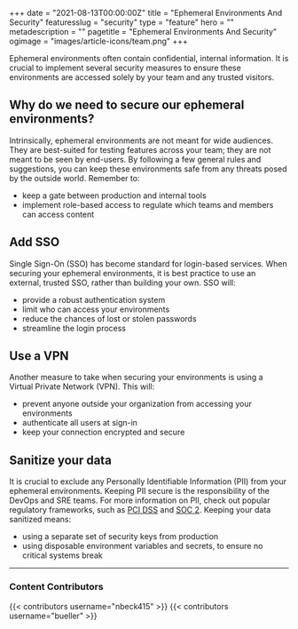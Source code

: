 +++
date = "2021-08-13T00:00:00Z"
title = "Ephemeral Environments And Security"
featuresslug = "security"
type = "feature"
hero = ""
metadescription = ""
pagetitle = "Ephemeral Environments And Security"
ogimage = "images/article-icons/team.png"
+++

Ephemeral environments often contain confidential, internal information. It is crucial to implement several security measures to ensure these environments are accessed solely by your team and any trusted visitors.

## Why do we need to secure our ephemeral environments?

Intrinsically, ephemeral environments are not meant for wide audiences. They are best-suited for testing features across your team; they are not meant to be seen by end-users. By following a few general rules and suggestions, you can keep these environments safe from any threats posed by the outside world.
Remember to:
- keep a gate between production and internal tools
- implement role-based access to regulate which teams and members can access content

## Add SSO
Single Sign-On (SSO) has become standard for login-based services. When securing your ephemeral environments, it is best practice to use an external, trusted SSO, rather than building your own.
SSO will:
- provide a robust authentication system
- limit who can access your environments
- reduce the chances of lost or stolen passwords
- streamline the login process


## Use a VPN

Another measure to take when securing your environments is using a Virtual Private Network (VPN). This will:
- prevent anyone outside your organization from accessing your environments
- authenticate all users at sign-in
- keep your connection encrypted and secure

## Sanitize your data

It is crucial to exclude any Personally Identifiable Information (PII) from your ephemeral environments. Keeping PII secure is the responsibility of the DevOps and SRE teams. For more information on PII, check out popular regulatory frameworks, such as [PCI DSS](https://www.pcisecuritystandards.org/) and [SOC 2](https://socreports.com/audit-overview/what-is-soc-2).
Keeping your data sanitized means:
- using a separate set of security keys from production
- using disposable environment variables and secrets, to ensure no critical systems break

---
### Content Contributors


{{< contributors username="nbeck415" >}}
{{< contributors username="bueller" >}}
